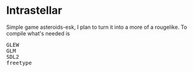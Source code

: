# Intrastellar
Simple game asteroids-esk, I plan to turn it into a more of a rougelike.
To compile what's needed is
<pre>
GLEW
GLM
SDL2
freetype
</pre>
